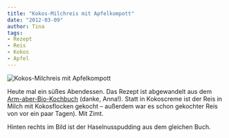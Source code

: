 ```yaml
---
title: "Kokos-Milchreis mit Apfelkompott"
date: "2012-03-09" 
author: Tina
tags:
- Rezept
- Reis
- Kokos
- Apfel
---
```


![Kokos-Milchreis mit Apfelkompott](images/imgp8672.jpg)

Heute mal ein süßes Abendessen. Das Rezept ist abgewandelt aus dem [Arm-aber-Bio-Kochbuch](https://books.google.de/books?id=SVD_ewEACAAJ&d) (danke, Anna!). Statt in Kokoscreme ist der Reis in Milch mit Kokosflocken gekocht – außerdem war es schon gekochter Reis von vor ein paar Tagen). Mit Zimt.

Hinten rechts im Bild ist der Haselnusspudding aus dem gleichen Buch.
